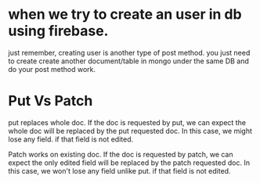 
# when we try to create an user in db using firebase. 
just remember, creating user is another type of post method. you just need to create create another document/table in mongo under the same DB and do your post method work.


# Put Vs Patch

put replaces whole doc. 
If the doc is requested by put, we can expect the whole doc will be replaced by the put requested doc. In this case, we might lose any field. if that field is not edited. 

Patch works on existing doc. 
If the doc is requested by patch, we can expect the only edited field will be replaced by the patch requested doc. In this case, we won't lose any field unlike put. if that field is not edited. 